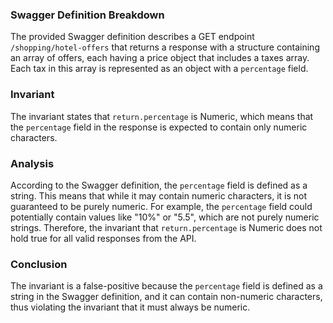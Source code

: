 ### Swagger Definition Breakdown
The provided Swagger definition describes a GET endpoint `/shopping/hotel-offers` that returns a response with a structure containing an array of offers, each having a price object that includes a taxes array. Each tax in this array is represented as an object with a `percentage` field.

### Invariant
The invariant states that `return.percentage` is Numeric, which means that the `percentage` field in the response is expected to contain only numeric characters.

### Analysis
According to the Swagger definition, the `percentage` field is defined as a string. This means that while it may contain numeric characters, it is not guaranteed to be purely numeric. For example, the `percentage` field could potentially contain values like "10%" or "5.5", which are not purely numeric strings. Therefore, the invariant that `return.percentage` is Numeric does not hold true for all valid responses from the API.

### Conclusion
The invariant is a false-positive because the `percentage` field is defined as a string in the Swagger definition, and it can contain non-numeric characters, thus violating the invariant that it must always be numeric.
